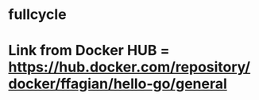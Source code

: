 # fullcycle
# Link from Docker HUB = https://hub.docker.com/repository/docker/ffagian/hello-go/general